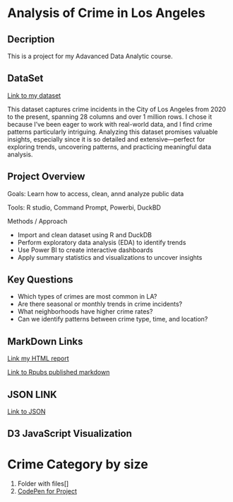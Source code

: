 # Analysis of Crime in Los Angeles 
## Decription
This is a project for my Adavanced Data Analytic course. 
## DataSet
 [Link to my dataset](https://catalog.data.gov/dataset/crime-data-from-2020-to-present)
 
This dataset captures crime incidents in the City of Los Angeles from 2020 to the present, spanning 28 columns and over 1 million rows. I chose it because I’ve been eager to work with real-world data, and I find crime patterns particularly intriguing. Analyzing this dataset promises valuable insights, especially since it is so detailed and extensive—perfect for exploring trends, uncovering patterns, and practicing meaningful data analysis.
 
## Project Overview
Goals: Learn how to access, clean, annd analyze public data

Tools: R studio, Command Prompt, Powerbi, DuckBD

Methods / Approach
- Import and clean dataset using R and DuckDB
- Perform exploratory data analysis (EDA) to identify trends
- Use Power BI to create interactive dashboards
- Apply summary statistics and visualizations to uncover insights

## Key Questions
- Which types of crimes are most common in LA?
- Are there seasonal or monthly trends in crime incidents?
- What neighborhoods have higher crime rates?
- Can we identify patterns between crime type, time, and location?


## MarkDown Links
 [Link my HTML report](https://github.com/ylhamo/Data-LACrime-Project-/blob/main/CrimeAnalysis.html)

 [Link to Rpubs published markdown](http://rpubs.com/yanglamo/1340501)

 ## JSON LINK
 [Link to JSON](https://github.com/ylhamo/Data-LACrime-Project-/tree/main/json)
 ## D3 JavaScript Visualization
 # Crime Category by size
 1. Folder with files[]
 2. [CodePen for Project](https://codepen.io/ylhamo-the-scripter/pen/bNEReQE?editors=1111)
